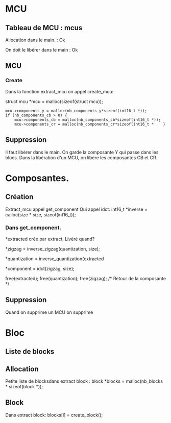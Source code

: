 # MCU
## Tableau de MCU : mcus
Allocation dans le main. : Ok

On doit le libérer dans le main : Ok

## MCU
### Create
Dans la fonction extract_mcu on appel create_mcu:


struct mcu *mcu = malloc(sizeof(struct mcu));

    mcu->components_y = malloc(nb_components_y*sizeof(int16_t *));
    if (nb_components_cb > 0) {
        mcu->components_cb = malloc(nb_components_cb*sizeof(int16_t *));
        mcu->components_cr = malloc(nb_components_cr*sizeof(int16_t *    }

## Suppression
Il faut libérer dans le main.
On garde la composante Y qui passe dans les blocs.
Dans la libération d'un MCU, on libère les composantes CB et CR.

# Composantes.
## Création
Extract_mcu appel 
get_component
Qui appel 
idct:
int16_t *inverse = calloc(size * size, sizeof(int16_t));

### Dans get_component.
*extracted  crée par extract, Livéré quand?

*zigzag = inverse_zigzag(quantization, size);

*quantization = inverse_quantization(extracted

*component = idct(zigzag, size);

 free(extracted);
      free(quantization);
      free(zigzag);
      /* Retour de la composante */
       

## Suppression

Quand on supprime un MCU on supprime 


# Bloc
## Liste de blocks
## Allocation 

Petite liste de blocksdans extract block :
block *blocks = malloc(nb_blocks * sizeof(block *));


## Block
Dans extract block:
blocks[i] = create_block();